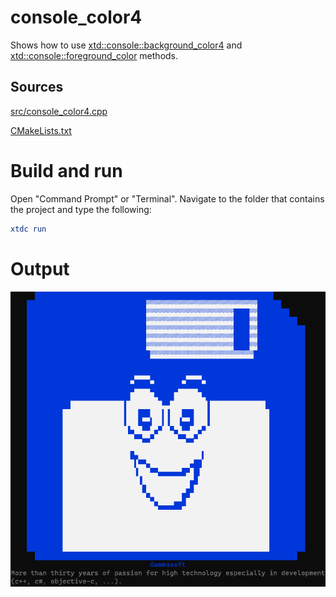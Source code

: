 # console_color4

Shows how to use [xtd::console::background_color4](https://gammasoft71.github.io/xtd/reference_guides/latest/classxtd_1_1background__color.html) and  [xtd::console::foreground_color](https://gammasoft71.github.io/xtd/reference_guides/latest/classxtd_1_1foreground__color.html) methods.

## Sources

[src/console_color4.cpp](src/console_color4.cpp)

[CMakeLists.txt](CMakeLists.txt)

# Build and run

Open "Command Prompt" or "Terminal". Navigate to the folder that contains the project and type the following:

```cmake
xtdc run
```

# Output

![Screenshot](../../../../docs/pictures/examples/console_color2.png)
